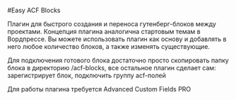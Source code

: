#Easy ACF Blocks

Плагин для быстрого создания и переноса гутенберг-блоков между проектами. Концепция плагина аналогична стартовым темам в Вордпрессе. Вы можете использовать плагин как основу и добавлять в него любое количество блоков, а также изменять существующие.

Для подключения готового блока достаточно просто скопировать папку блока в директорию  /acf-blocks, все остальное плагин сделает сам: зарегистрирует блок, подключить группу acf-полей

Для работы плагина требуется Advanced Custom Fields PRO

